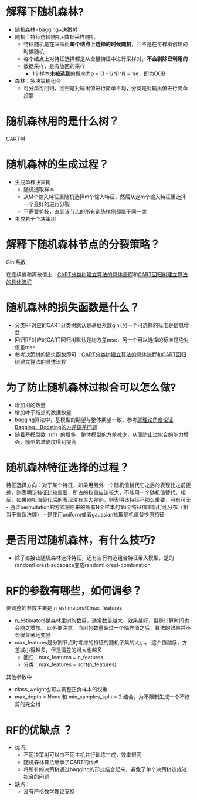 # 解释下随机森林?
- 随机森林=bagging+决策树
- 随机：特征选择随机+数据采样随机
    - 特征随机是在决策树**每个结点上选择的时候随机**，并不是在每棵树创建的时候随机
    - 每个结点上对特征选择都是从全量特征中进行采样对，**不会剔除已利用的**
    - 数据采样，是有放回的采样
        - 1个样本**未被选到**的概率为p = (1 - 1/N)^N = 1/e，即为OOB
- 森林：多决策树组合
    - 可分类可回归，回归是对输出值进行简单平均，分类是对输出值进行简单投票

# 随机森林用的是什么树？
CART树

# 随机森林的生成过程？
- 生成单棵决策树
    - 随机选取样本
    - 从M个输入特征里随机选择m个输入特征，然后从这m个输入特征里选择一个最好的进行分裂
    - 不需要剪枝，直到该节点的所有训练样例都属于同一类
- 生成若干个决策树

# 解释下随机森林节点的分裂策略？
Gini系数

在连续值和离散值上：[CART分类树建立算法的具体流程](https://github.com/sladesha/Reflection_Summary/blob/master/机器学习/决策树/决策树.md#L164)和[CART回归树建立算法的具体流程](https://github.com/sladesha/Reflection_Summary/blob/master/机器学习/决策树/决策树.md#L164)

# 随机森林的损失函数是什么？
- 分类RF对应的CART分类树默认是基尼系数gini,另一个可选择的标准是信息增益
- 回归RF对应的CART回归树默认是均方差mse，另一个可以选择的标准是绝对值差mae
- 参考决策树的损失函数即可：[CART分类树建立算法的具体流程](https://github.com/sladesha/Reflection_Summary/blob/master/机器学习/决策树/决策树.md#L164)和[CART回归树建立算法的具体流程](https://github.com/sladesha/Reflection_Summary/blob/master/机器学习/决策树/决策树.md#L164)

# 为了防止随机森林过拟合可以怎么做?
- 增加树的数量
- 增加叶子结点的数据数量
- bagging算法中，基模型的期望与整体期望一致，参考[就理论角度论证Bagging、Boosting的方差偏差问题](https://github.com/sladesha/Reflection_Summary/blob/master/基础概念/方差与偏差/方差与偏差.md#L7)
- 随着基模型数（m）的增多，整体模型的方差减少，从而防止过拟合的能力增强，模型的准确度得到提高

# 随机森林特征选择的过程？
特征选择方向：对于某个特征，如果用另外一个随机值替代它之后的表现比之前更差，则表明该特征比较重要，所占的权重应该较大，不能用一个随机值替代。相反，如果随机值替代后的表现没有太大差别，则表明该特征不那么重要，可有可无
    - 通过permutation的方式将原来的所有N个样本的第i个特征值重新打乱分布（相当于重新洗牌）
    - 是使用uniform或者gaussian抽取随机值替换原特征

# 是否用过随机森林，有什么技巧?
- 除了直接让随机森林选择特征，还有自行构造组合特征带入模型，是的randomForest-subspace变成randomForest-combination

# RF的参数有哪些，如何调参？
要调整的参数主要是 n_estimators和max_features 
- n_estimators是森林里树的数量，通常数量越大，效果越好，但是计算时间也会随之增加。 此外要注意，当树的数量超过一个临界值之后，算法的效果并不会很显著地变好
- max_features是分割节点时考虑的特征的随机子集的大小。 这个值越低，方差减小得越多，但是偏差的增大也越多
    - 回归：max_features = n_features
    - 分类：max_features = sqrt(n_features)

其他参数中
- class_weight也可以调整正负样本的权重
-  max_depth = None 和 min_samples_split = 2 结合，为不限制生成一个不修剪的完全树
 
# RF的优缺点 ？
- 优点:
    - 不同决策树可以由不同主机并行训练生成，效率很高
    - 随机森林算法继承了CART的优点
    - 将所有的决策树通过bagging的形式结合起来，避免了单个决策树造成过拟合的问题
- 缺点：
    - 没有严格数学理论支持
